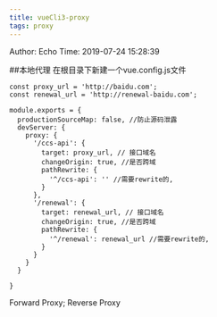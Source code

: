 ```yaml
---
title: vueCli3-proxy
tags: proxy
---
```


Author: Echo
Time: 2019-07-24 15:28:39


##本地代理
在根目录下新建一个vue.config.js文件


```
const proxy_url = 'http://baidu.com';
const renewal_url = 'http://renewal-baidu.com';

module.exports = {
  productionSourceMap: false, //防止源码泄露
  devServer: {
    proxy: {
      '/ccs-api': {
        target: proxy_url, // 接口域名
        changeOrigin: true, //是否跨域
        pathRewrite: {
          '^/ccs-api': '' //需要rewrite的,
        }
      },
      '/renewal': {
        target: renewal_url, // 接口域名
        changeOrigin: true, //是否跨域
        pathRewrite: {
          '^/renewal': renewal_url //需要rewrite的,
        }
      }
    }
  }
  
}
```

Forward Proxy; Reverse Proxy 